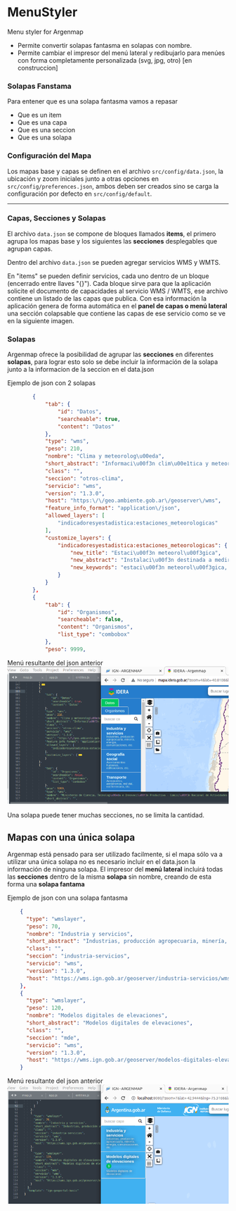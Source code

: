 # MenuStyler
Menu styler for Argenmap

- Permite convertir solapas fantasma en solapas con nombre.
- Permite cambiar el impresor del menú lateral y redibujarlo para menúes con forma completamente personalizada (svg, jpg, otro) [en construccion]

### Solapas Fanstama

Para entener que es una solapa fantasma vamos a repasar
- Que es un item
- Que es una capa
- Que es una seccion
- Que es una solapa

### Configuración del Mapa

Los mapas base y capas se definen en el archivo `src/config/data.json`, la ubicación y zoom iniciales junto a otras opciones en `src/config/preferences.json`, ambos deben ser creados sino se carga la configuración por defecto en `src/config/default`.

---
### Capas, Secciones y Solapas

El archivo `data.json` se compone de bloques llamados **items**, el primero agrupa los mapas base y los siguientes las **secciones** desplegables que agrupan capas.

Dentro del archivo `data.json` se pueden agregar servicios WMS y WMTS.

En "items" se pueden definir servicios, cada uno dentro de un bloque (encerrado entre llaves "{}"). Cada bloque sirve para que la aplicación solicite el documento de capacidades al servicio WMS / WMTS, ese archivo contiene un listado de las capas que publica. Con esa información la aplicación genera de forma automática en el **panel de capas o menú lateral** una sección colapsable que contiene las capas de ese servicio como se ve en la siguiente imagen.

### Solapas

Argenmap ofrece la posibilidad de agrupar las **secciones** en diferentes **solapas**, para lograr esto solo se debe incluir la información de la solapa junto a la informacion de la seccion en el data.json

Ejemplo de json con 2 solapas
```json
        {
            "tab": {
                "id": "Datos",
                "searcheable": true,
                "content": "Datos"
            },
            "type": "wms",
            "peso": 210,
            "nombre": "Clima y meteorolog\u00eda",
            "short_abstract": "Informaci\u00f3n clim\u00e1tica y meteorol\u00f3gica",
            "class": "",
            "seccion": "otros-clima",
            "servicio": "wms",
            "version": "1.3.0",
            "host": "https:\/\/geo.ambiente.gob.ar\/geoserver\/wms",
            "feature_info_format": "application\/json",
            "allowed_layers": [
                "indicadoresyestadistica:estaciones_meteorologicas"
            ],
            "customize_layers": {
                "indicadoresyestadistica:estaciones_meteorologicas": {
                    "new_title": "Estaci\u00f3n meteorol\u00f3gica",
                    "new_abstract": "Instalaci\u00f3n destinada a medir y registrar regularmente diversas variables meteorol\u00f3gicas.",
                    "new_keywords": "estaci\u00f3n meteorol\u00f3gica, clima, meteorolog\u00eda, condiciones clim\u00e1ticas"
                }
            }
        },
        {
            "tab": {
                "id": "Organismos",
                "searcheable": false,
                "content": "Organismos",
                "list_type": "combobox"
            },
            "peso": 9999,

```
Menú resultante del json anterior
![panel de capas con solapas](src/img/solapasConNombre.png)

Una solapa puede tener muchas secciones, no se limita la cantidad.

## Mapas con una única solapa

Argenmap está pensado para ser utilizado facilmente, si el mapa sólo va a utilizar una única solapa no es necesario incluir en el data.json la información de ninguna solapa. El impresor del **menú lateral** incluirá todas las **secciones** dentro de la misma **solapa** sin nombre, creando de esta forma una **solapa fantama** 


Ejemplo de json con una solapa fantasma
```json
    {
      "type": "wmslayer",
      "peso": 70,
      "nombre": "Industria y servicios",
      "short_abstract": "Industrias, producción agropecuaria, minería, energía, comunicaciones, etc.",
      "class": "",
      "seccion": "industria-servicios",
      "servicio": "wms",
      "version": "1.3.0",
      "host": "https://wms.ign.gob.ar/geoserver/industria-servicios/wms"
    },
    {
      "type": "wmslayer",
      "peso": 120,
      "nombre": "Modelos digitales de elevaciones",
      "short_abstract": "Modelos digitales de elevaciones",
      "class": "",
      "seccion": "mde",
      "servicio": "wms",
      "version": "1.3.0",
      "host": "https://wms.ign.gob.ar/geoserver/modelos-digitales-elevaciones/wms"
    }
  ```
Menú resultante del json anterior
![panel de capas con una solapa fantasma](src/img/solapasFantasma.png)
